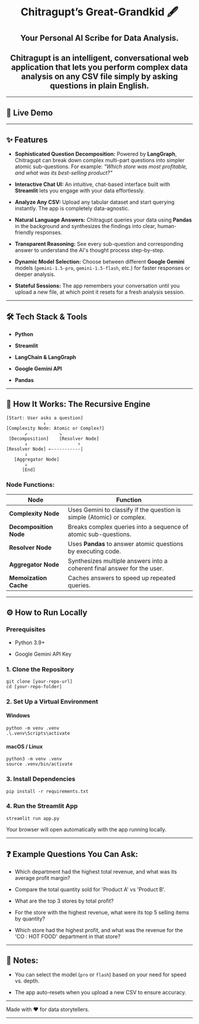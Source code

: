 <h1 align='center'> Chitragupt’s Great-Grandkid 🖋 </h1>

<h2 align='center'>Your Personal AI Scribe for Data Analysis.</h2>

<h2 align='center'><b>Chitragupt</b> is an intelligent, conversational web application that lets you perform complex data analysis on any CSV file simply by asking questions in plain English. </h2>

* * * * *

🚀 Live Demo
------------

* * * * *

✨ Features
----------

-   **Sophisticated Question Decomposition:** Powered by **LangGraph**, Chitragupt can break down complex multi-part questions into simpler atomic sub-questions. For example: *"Which store was most profitable, and what was its best-selling product?"*

-   **Interactive Chat UI:** An intuitive, chat-based interface built with **Streamlit** lets you engage with your data effortlessly.

-   **Analyze Any CSV:** Upload any tabular dataset and start querying instantly. The app is completely data-agnostic.

-   **Natural Language Answers:** Chitragupt queries your data using **Pandas** in the background and synthesizes the findings into clear, human-friendly responses.

-   **Transparent Reasoning:** See every sub-question and corresponding answer to understand the AI's thought process step-by-step.

-   **Dynamic Model Selection:** Choose between different **Google Gemini** models (`gemini-1.5-pro`, `gemini-1.5-flash`, etc.) for faster responses or deeper analysis.

-   **Stateful Sessions:** The app remembers your conversation until you upload a new file, at which point it resets for a fresh analysis session.

* * * * *

🛠️ Tech Stack & Tools
----------------------

-   **Python**

-   **Streamlit** 

-   **LangChain & LangGraph** 

-   **Google Gemini API** 

-   **Pandas** 

* * * * *

🧠 How It Works: The Recursive Engine
-------------------------------------

```
[Start: User asks a question]
              ↓
[Complexity Node: Atomic or Complex?]
       ↙            ↘
 [Decomposition]    [Resolver Node]
       ↓                   ↑
[Resolver Node] ←-----------|
       ↓
   [Aggregator Node]
       ↓
      [End]

```

### Node Functions:

| Node | Function |
| --- | --- |
| **Complexity Node** | Uses Gemini to classify if the question is simple (Atomic) or complex. |
| **Decomposition Node** | Breaks complex queries into a sequence of atomic sub-questions. |
| **Resolver Node** | Uses **Pandas** to answer atomic questions by executing code. |
| **Aggregator Node** | Synthesizes multiple answers into a coherent final answer for the user. |
| **Memoization Cache** | Caches answers to speed up repeated queries. |

* * * * *

⚙️ How to Run Locally
---------------------

### Prerequisites

-   Python 3.9+

-   Google Gemini API Key

### 1\. Clone the Repository

```
git clone [your-repo-url]
cd [your-repo-folder]

```

### 2\. Set Up a Virtual Environment

#### Windows

```
python -m venv .venv
.\.venv\Scripts\activate

```

#### macOS / Linux

```
python3 -m venv .venv
source .venv/bin/activate

```

### 3\. Install Dependencies

```
pip install -r requirements.txt

```

### 4\. Run the Streamlit App

```
streamlit run app.py

```

Your browser will open automatically with the app running locally.

* * * * *

❓ Example Questions You Can Ask:
--------------------------------

-   Which department had the highest total revenue, and what was its average profit margin?

-   Compare the total quantity sold for 'Product A' vs 'Product B'.

-   What are the top 3 stores by total profit?

-   For the store with the highest revenue, what were its top 5 selling items by quantity?

-   Which store had the highest profit, and what was the revenue for the 'CO : HOT FOOD' department in that store?

* * * * *

📌 Notes:
---------

-   You can select the model (`pro` or `flash`) based on your need for speed vs. depth.

-   The app auto-resets when you upload a new CSV to ensure accuracy.

* * * * *

Made with ❤️ for data storytellers.

* * * * *
